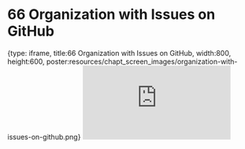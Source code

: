 # 66 Organization with Issues on GitHub
 
{type: iframe, title:66 Organization with Issues on GitHub, width:800, height:600, poster:resources/chapt_screen_images/organization-with-issues-on-github.png}
![](https://datatrail-jhu.github.io/DataTrail_ReOrg/no_toc/organization-with-issues-on-github.html)
 

 
